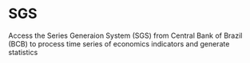 # SGS
Access the Series Generaion System (SGS) from Central Bank of Brazil (BCB) to process time series of economics indicators and generate statistics
